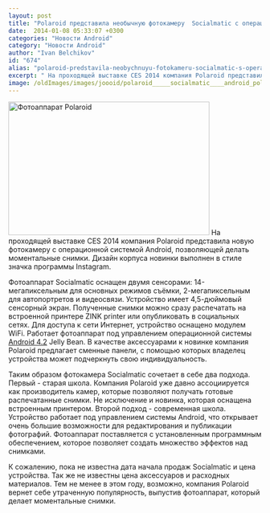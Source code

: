 ```yaml
---
layout: post
title: "Polaroid представила необычную фотокамеру  Socialmatic с операционной системой Android"
date:  2014-01-08 05:33:07 +0300
categories: "Новости Android"
category: "Новости Android"
author: "Ivan Belchikov"
id: "674"
alias: "polaroid-predstavila-neobychnuyu-fotokameru-socialmatic-s-operatsionnoj-sistemoj-android1"
excerpt: " На проходящей выставке CES 2014 компания Polaroid представила новую фотокамеру с операционной системой Android, позволяющей делать моментальные снимки. Дизайн корпуса новинки выполнен в стиле значка программы Instagram."
image: /oldImages/images/joooid/polaroid_____socialmatic____android_polaroid-socialmatic-1-640x425_single_image.jpg
---
```

<img  src="/oldImages/images/joooid/polaroid_____socialmatic____android_polaroid-socialmatic-1-640x425_single_image.jpg" alt="Фотоаппарат Polaroid" width="400" height="266" /> На проходящей выставке CES 2014 компания Polaroid представила новую фотокамеру с операционной системой Android, позволяющей делать моментальные снимки. Дизайн корпуса новинки выполнен в стиле значка программы Instagram.


Фотоаппарат Socialmatic оснащен двумя сенсорами: 14-мегапиксельным для основных режимов съёмки, 2-мегапиксельным для автопортретов и видеосвязи. Устройство имеет 4,5-дюймовый сенсорный экран. Полученные снимки можно сразу распечатать на встроенной принтере ZINK printer или опубликовать в социальных сетях. Для доступа к сети Интернет, устройство оснащено модулем WiFi. Работает фотоаппарат под управлением операционной системы <a href="index.php?option=com_content&amp;view=article&amp;id=120&amp;catid=8&amp;Itemid=102">Android 4.2</a> Jelly Bean. В качестве аксессуарами к новинке компания Polaroid предлагает сменные панели, с помощью которых владелец устройства может подчеркнуть свою индивидуальность.

Таким образом фотокамера Socialmatic сочетает в себе два подхода. Первый - старая школа. Компания Polaroid уже давно ассоциируется как производитель камер, которые позволяют получать готовые распечатанные снимки. Не исключение и новинка, которая оснащена встроенным принтером. Второй подход - современная школа. Устройство работает под управлением системы Android, что открывает очень большие возможности для редактирования и публикации фотографий. Фотоаппарат поставляется с установленным программным обеспечением, которое позволяет создать множество эффектов над снимками.

К сожалению, пока не известна дата начала продаж Socialmatic и цена устройства. Так же не известны цена аксессуаров и расходных материалов. Тем не менее в этом году, возможно, компания Polaroid вернет себе утраченную популярность, выпустив фотоаппарат, который делает моментальные снимки.
